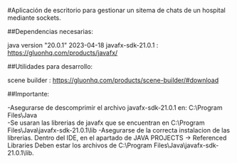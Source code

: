 #Aplicación de escritorio para gestionar un sitema de chats de un hospital mediante sockets.

##Dependencias necesarias:

java version "20.0.1" 2023-04-18
javafx-sdk-21.0.1 : https://gluonhq.com/products/javafx/

##Utilidades para desarrollo:

scene builder : https://gluonhq.com/products/scene-builder/#download


##Importante:

-Asegurarse de descomprimir el archivo javafx-sdk-21.0.1 en:  C:\Program Files\Java\
-Se usaran las librerias de javafx que se encuentran en C:\Program Files\Java\javafx-sdk-21.0.1\lib
-Asegurarse de la correcta instalacion de las librerias. Dentro del IDE, en el apartado de JAVA PROJECTS -> Referenced Libraries
Deben estar los archivos de C:\Program Files\Java\javafx-sdk-21.0.1\lib.
